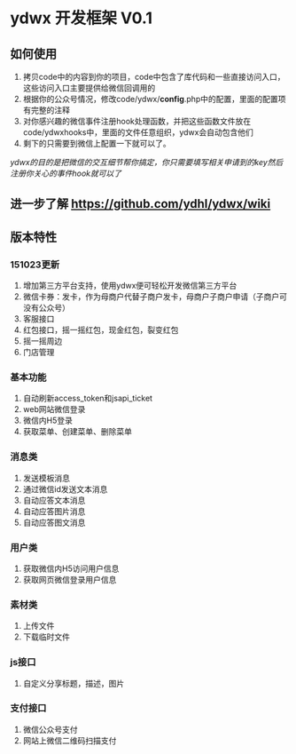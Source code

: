 # ydwx 开发框架 V0.1

## 如何使用

1. 拷贝code中的内容到你的项目，code中包含了库代码和一些直接访问入口，这些访问入口主要提供给微信回调用的
2. 根据你的公众号情况，修改code/ydwx/__config__.php中的配置，里面的配置项有完整的注释
3. 对你感兴趣的微信事件注册hook处理函数，并把这些函数文件放在code/ydwxhooks中，里面的文件任意组织，ydwx会自动包含他们
4. 剩下的只需要到微信上配置一下就可以了。

*ydwx的目的是把微信的交互细节帮你搞定，你只需要填写相关申请到的key然后注册你关心的事件hook就可以了*

## 进一步了解 https://github.com/ydhl/ydwx/wiki

## 版本特性

### 151023更新
1. 增加第三方平台支持，使用ydwx便可轻松开发微信第三方平台
2. 微信卡券：发卡，作为母商户代替子商户发卡，母商户子商户申请（子商户可没有公众号）
3. 客服接口
4. 红包接口，摇一摇红包，现金红包，裂变红包
5. 摇一摇周边
6. 门店管理

### 基本功能
1. 自动刷新access_token和jsapi_ticket
2. web网站微信登录
3. 微信内H5登录
4. 获取菜单、创建菜单、删除菜单

### 消息类
1. 发送模板消息
2. 通过微信id发送文本消息
3. 自动应答文本消息
4. 自动应答图片消息
5. 自动应答图文消息

### 用户类
1. 获取微信内H5访问用户信息
2. 获取网页微信登录用户信息

### 素材类
1. 上传文件
2. 下载临时文件

### js接口
1. 自定义分享标题，描述，图片

### 支付接口
1. 微信公众号支付
2. 网站上微信二维码扫描支付

